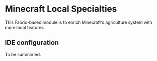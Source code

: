 # Minecraft Local Specialties

This Fabric-based module is to enrich Minecraft's agriculture system with more local features.

## IDE configuration

To be summaried.
